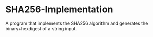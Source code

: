 # SHA256-Implementation
A program that implements the SHA256 algorithm and generates the binary+hexdigest of a string input.
